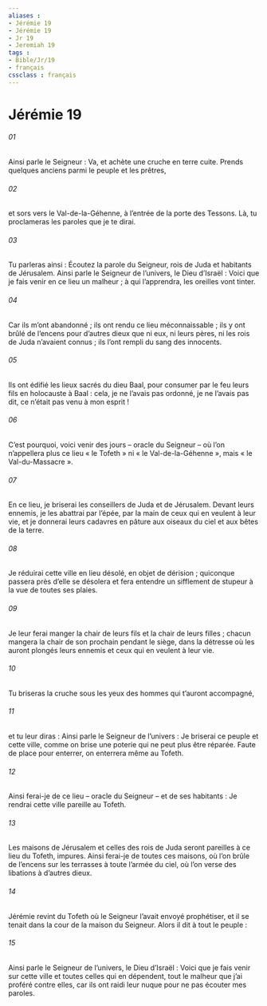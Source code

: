 ```yaml
---
aliases : 
- Jérémie 19
- Jérémie 19
- Jr 19
- Jeremiah 19
tags : 
- Bible/Jr/19
- français
cssclass : français
---
```


# Jérémie 19

###### 01
Ainsi parle le Seigneur : Va, et achète une cruche en terre cuite. Prends quelques anciens parmi le peuple et les prêtres,
###### 02
et sors vers le Val-de-la-Géhenne, à l’entrée de la porte des Tessons. Là, tu proclameras les paroles que je te dirai.
###### 03
Tu parleras ainsi : Écoutez la parole du Seigneur, rois de Juda et habitants de Jérusalem. Ainsi parle le Seigneur de l’univers, le Dieu d’Israël : Voici que je fais venir en ce lieu un malheur ; à qui l’apprendra, les oreilles vont tinter.
###### 04
Car ils m’ont abandonné ; ils ont rendu ce lieu méconnaissable ; ils y ont brûlé de l’encens pour d’autres dieux que ni eux, ni leurs pères, ni les rois de Juda n’avaient connus ; ils l’ont rempli du sang des innocents.
###### 05
Ils ont édifié les lieux sacrés du dieu Baal, pour consumer par le feu leurs fils en holocauste à Baal : cela, je ne l’avais pas ordonné, je ne l’avais pas dit, ce n’était pas venu à mon esprit !
###### 06
C’est pourquoi, voici venir des jours – oracle du Seigneur – où l’on n’appellera plus ce lieu « le Tofeth » ni « le Val-de-la-Géhenne », mais « le Val-du-Massacre ».
###### 07
En ce lieu, je briserai les conseillers de Juda et de Jérusalem. Devant leurs ennemis, je les abattrai par l’épée, par la main de ceux qui en veulent à leur vie, et je donnerai leurs cadavres en pâture aux oiseaux du ciel et aux bêtes de la terre.
###### 08
Je réduirai cette ville en lieu désolé, en objet de dérision ; quiconque passera près d’elle se désolera et fera entendre un sifflement de stupeur à la vue de toutes ses plaies.
###### 09
Je leur ferai manger la chair de leurs fils et la chair de leurs filles ; chacun mangera la chair de son prochain pendant le siège, dans la détresse où les auront plongés leurs ennemis et ceux qui en veulent à leur vie.
###### 10
Tu briseras la cruche sous les yeux des hommes qui t’auront accompagné,
###### 11
et tu leur diras : Ainsi parle le Seigneur de l’univers : Je briserai ce peuple et cette ville, comme on brise une poterie qui ne peut plus être réparée. Faute de place pour enterrer, on enterrera même au Tofeth.
###### 12
Ainsi ferai-je de ce lieu – oracle du Seigneur – et de ses habitants : Je rendrai cette ville pareille au Tofeth.
###### 13
Les maisons de Jérusalem et celles des rois de Juda seront pareilles à ce lieu du Tofeth, impures. Ainsi ferai-je de toutes ces maisons, où l’on brûle de l’encens sur les terrasses à toute l’armée du ciel, où l’on verse des libations à d’autres dieux.
###### 14
Jérémie revint du Tofeth où le Seigneur l’avait envoyé prophétiser, et il se tenait dans la cour de la maison du Seigneur. Alors il dit à tout le peuple :
###### 15
Ainsi parle le Seigneur de l’univers, le Dieu d’Israël : Voici que je fais venir sur cette ville et toutes celles qui en dépendent, tout le malheur que j’ai proféré contre elles, car ils ont raidi leur nuque pour ne pas écouter mes paroles.

